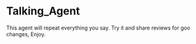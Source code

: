 # Talking_Agent
This agent will repeat everything  you say. Try it and share reviews for goo changes, Enjoy.
